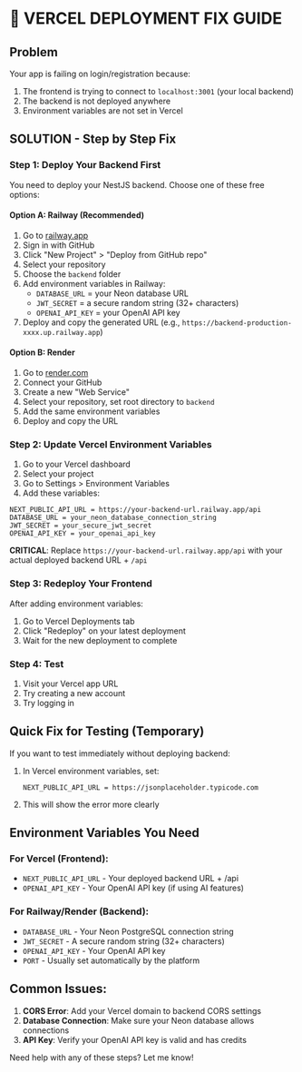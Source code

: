 # 🚨 VERCEL DEPLOYMENT FIX GUIDE

## Problem
Your app is failing on login/registration because:
1. The frontend is trying to connect to `localhost:3001` (your local backend)
2. The backend is not deployed anywhere
3. Environment variables are not set in Vercel

## SOLUTION - Step by Step Fix

### Step 1: Deploy Your Backend First

You need to deploy your NestJS backend. Choose one of these free options:

#### Option A: Railway (Recommended)
1. Go to [railway.app](https://railway.app)
2. Sign in with GitHub
3. Click "New Project" > "Deploy from GitHub repo"
4. Select your repository
5. Choose the `backend` folder
6. Add environment variables in Railway:
   - `DATABASE_URL` = your Neon database URL
   - `JWT_SECRET` = a secure random string (32+ characters)
   - `OPENAI_API_KEY` = your OpenAI API key
7. Deploy and copy the generated URL (e.g., `https://backend-production-xxxx.up.railway.app`)

#### Option B: Render
1. Go to [render.com](https://render.com)
2. Connect your GitHub
3. Create a new "Web Service"
4. Select your repository, set root directory to `backend`
5. Add the same environment variables
6. Deploy and copy the URL

### Step 2: Update Vercel Environment Variables

1. Go to your Vercel dashboard
2. Select your project
3. Go to Settings > Environment Variables
4. Add these variables:

```
NEXT_PUBLIC_API_URL = https://your-backend-url.railway.app/api
DATABASE_URL = your_neon_database_connection_string
JWT_SECRET = your_secure_jwt_secret
OPENAI_API_KEY = your_openai_api_key
```

**CRITICAL**: Replace `https://your-backend-url.railway.app/api` with your actual deployed backend URL + `/api`

### Step 3: Redeploy Your Frontend

After adding environment variables:
1. Go to Vercel Deployments tab
2. Click "Redeploy" on your latest deployment
3. Wait for the new deployment to complete

### Step 4: Test

1. Visit your Vercel app URL
2. Try creating a new account
3. Try logging in

## Quick Fix for Testing (Temporary)

If you want to test immediately without deploying backend:

1. In Vercel environment variables, set:
   ```
   NEXT_PUBLIC_API_URL = https://jsonplaceholder.typicode.com
   ```
2. This will show the error more clearly

## Environment Variables You Need

### For Vercel (Frontend):
- `NEXT_PUBLIC_API_URL` - Your deployed backend URL + /api
- `OPENAI_API_KEY` - Your OpenAI API key (if using AI features)

### For Railway/Render (Backend):
- `DATABASE_URL` - Your Neon PostgreSQL connection string
- `JWT_SECRET` - A secure random string (32+ characters)
- `OPENAI_API_KEY` - Your OpenAI API key
- `PORT` - Usually set automatically by the platform

## Common Issues:

1. **CORS Error**: Add your Vercel domain to backend CORS settings
2. **Database Connection**: Make sure your Neon database allows connections
3. **API Key**: Verify your OpenAI API key is valid and has credits

Need help with any of these steps? Let me know!
